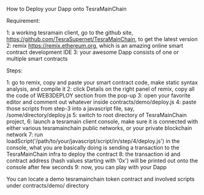 How to Deploy your Dapp onto TesraMainChain 

Requirement:

1: a working tesramain client, go to the github site, https://github.com/TesraSupernet/TesraMainChain, to get the latest version
2: remix https://remix.ethereum.org, which is an amazing online smart contract development IDE
3: your awesome Dapp consists of one or multiple smart contracts

Steps:

1: go to remix, copy and paste your smart contract code, make static syntax analysis, and compile it
2: click Details on the right panel of remix, copy all the code of WEB3DEPLOY section from the pop-up
3: open your favorite editor and comment out whatever inside contracts/demo/deploy.js
4: paste those scripts from step-3 into a javascript file, say, /some/directory/deploy.js
5: switch to root directory of TesraMainChain project, 
6: launch a tesramain client console, make sure it is connected with either various tesramainchain public networks, or your private blockchain network
7: run loadScript('/path/to/your/javascript/script/in/step/4/deploy.js') in the console, what you are basically doing is sending a transaction to the TesraMainChain infra to deploy the contract
8: the transaction id and contract address (hash values starting with '0x') will be printed out onto the console after few seconds
9: now, you can play with your Dapp 

You can locate a demo tesramainchain token contract and involved scripts under contracts/demo/ directory